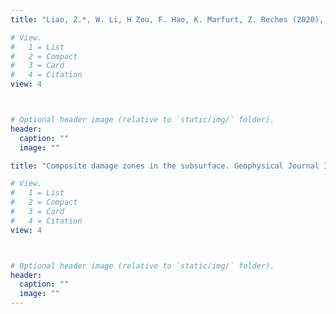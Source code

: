 ```yaml
---
title: "Liao, Z.*, W. Li, H Zou, F. Hao, K. Marfurt, Z. Reches (2020), Composite damage zones in the subsurface. Geophysical Journal International, 222: 225–230"

# View.
#   1 = List
#   2 = Compact
#   3 = Card
#   4 = Citation
view: 4



# Optional header image (relative to `static/img/` folder).
header:
  caption: ""
  image: ""

title: "Composite damage zones in the subsurface. Geophysical Journal International, 222: 225–230"

# View.
#   1 = List
#   2 = Compact
#   3 = Card
#   4 = Citation
view: 4



# Optional header image (relative to `static/img/` folder).
header:
  caption: ""
  image: ""
---
```

